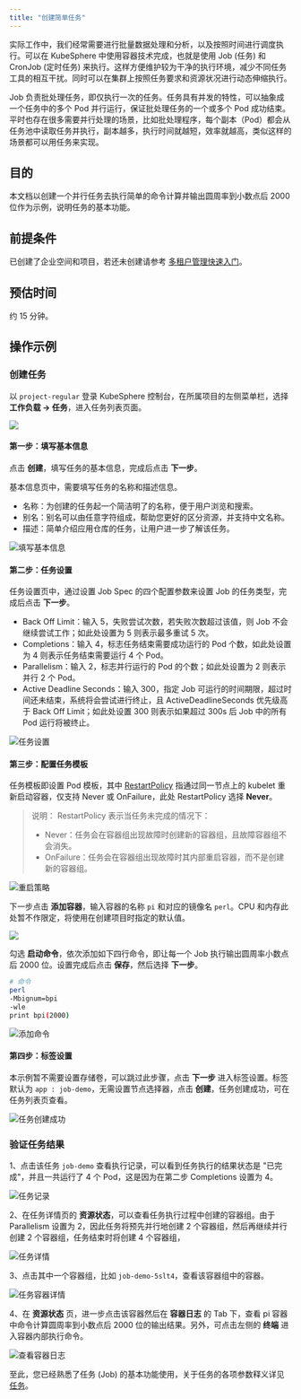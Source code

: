 ```yaml
---
title: "创建简单任务"
---
```


实际工作中，我们经常需要进行批量数据处理和分析，以及按照时间进行调度执行。可以在 KubeSphere 中使用容器技术完成，也就是使用 Job (任务) 和 CronJob (定时任务) 来执行。这样方便维护较为干净的执行环境，减少不同任务工具的相互干扰。同时可以在集群上按照任务要求和资源状况进行动态伸缩执行。

Job 负责批处理任务，即仅执行一次的任务。任务具有并发的特性，可以抽象成一个任务中的多个 Pod 并行运行，保证批处理任务的一个或多个 Pod 成功结束。平时也存在很多需要并行处理的场景，比如批处理程序，每个副本（Pod）都会从任务池中读取任务并执行，副本越多，执行时间就越短，效率就越高，类似这样的场景都可以用任务来实现。

## 目的

本文档以创建一个并行任务去执行简单的命令计算并输出圆周率到小数点后 2000 位作为示例，说明任务的基本功能。

## 前提条件

已创建了企业空间和项目，若还未创建请参考 [多租户管理快速入门](../../quick-start/admin-quick-start)。

## 预估时间

约 15 分钟。

## 操作示例

<!-- ### 示例视频

<video controls="controls" style="width: 100% !important; height: auto !important;">
  <source type="video/mp4" src="https://kubesphere-docsvideo.gd2.qingstor.com/demo3-job.mp4">
</video> -->

### 创建任务

以 `project-regular` 登录 KubeSphere 控制台，在所属项目的左侧菜单栏，选择 **工作负载 → 任务**，进入任务列表页面。

![](https://pek3b.qingstor.com/kubesphere-docs/png/20190428160535.png)

#### 第一步：填写基本信息

点击 **创建**，填写任务的基本信息，完成后点击 **下一步**。

基本信息页中，需要填写任务的名称和描述信息。

- 名称：为创建的任务起一个简洁明了的名称，便于用户浏览和搜索。
- 别名：别名可以由任意字符组成，帮助您更好的区分资源，并支持中文名称。
- 描述：简单介绍应用仓库的任务，让用户进一步了解该任务。

![填写基本信息](/ae-demo-job1.png)

#### 第二步：任务设置

任务设置页中，通过设置 Job Spec 的四个配置参数来设置 Job 的任务类型，完成后点击 **下一步**。

- Back Off Limit：输入 5，失败尝试次数，若失败次数超过该值，则 Job 不会继续尝试工作；如此处设置为 5 则表示最多重试 5 次。
- Completions：输入 4，标志任务结束需要成功运行的 Pod 个数，如此处设置为 4 则表示任务结束需要运行 4 个 Pod。
- Parallelism：输入 2，标志并行运行的 Pod 的个数；如此处设置为 2 则表示并行 2 个 Pod。
- Active Deadline Seconds：输入 300，指定 Job 可运行的时间期限，超过时间还未结束，系统将会尝试进行终止，且 ActiveDeadlineSeconds 优先级高于 Back Off Limit；如此处设置 300 则表示如果超过 300s 后 Job 中的所有 Pod 运行将被终止。

![任务设置](https://pek3b.qingstor.com/kubesphere-docs/png/20190428170837.png)

#### 第三步：配置任务模板

任务模板即设置 Pod 模板，其中 [RestartPolicy](https://kubernetes.io/docs/concepts/workloads/pods/pod-lifecycle/#restart-policy) 指通过同一节点上的 kubelet 重新启动容器，仅支持 Never 或 OnFailure，此处 RestartPolicy 选择 **Never**。

> 说明：
> RestartPolicy 表示当任务未完成的情况下：
> - Never：任务会在容器组出现故障时创建新的容器组，且故障容器组不会消失。
> - OnFailure：任务会在容器组出现故障时其内部重启容器，而不是创建新的容器组。

![重启策略](/demo3-job-restartpolicy.png)

下一步点击 **添加容器**，输入容器的名称 `pi` 和对应的镜像名 `perl`。CPU 和内存此处暂不作限定，将使用在创建项目时指定的默认值。

![](https://pek3b.qingstor.com/kubesphere-docs/png/20190428161005.png)

勾选 **启动命令**，依次添加如下四行命令，即让每一个 Job 执行输出圆周率小数点后 2000 位。设置完成后点击 **保存**，然后选择 **下一步**。

```bash
# 命令
perl
-Mbignum=bpi
-wle
print bpi(2000)
```

![添加命令](https://pek3b.qingstor.com/kubesphere-docs/png/20190428161351.png)

#### 第四步：标签设置

本示例暂不需要设置存储卷，可以跳过此步骤，点击 **下一步** 进入标签设置。标签默认为 `app : job-demo`，无需设置节点选择器，点击 **创建**，任务创建成功，可在任务列表页查看。

![任务创建成功](/demo3-job-list.png)

### 验证任务结果

1、点击该任务 `job-demo` 查看执行记录，可以看到任务执行的结果状态是 "已完成"，并且一共运行了 4 个 Pod，这是因为在第二步 Completions 设置为 4。

![任务记录](/demo3-job-execution-record.png)

2、在任务详情页的 **资源状态**，可以查看任务执行过程中创建的容器组。由于 Parallelism 设置为 2，因此任务将预先并行地创建 2 个容器组，然后再继续并行创建 2 个容器组，任务结束时将创建 4 个容器组，

![任务详情](/demo3-job-creation-details.png)

3、点击其中一个容器组，比如 `job-demo-5slt4`，查看该容器组中的容器。

![任务容器详情](/demo3-job-container.png)

4、在 **资源状态** 页，进一步点击该容器然后在 **容器日志** 的 Tab 下，查看 pi 容器中命令计算圆周率到小数点后 2000 位的输出结果。另外，可点击左侧的 **终端** 进入容器内部执行命令。

![查看容器日志](/demo3-container-log.png)

至此，您已经熟悉了任务 (Job) 的基本功能使用，关于任务的各项参数释义详见 [任务](../../workload/jobs)。
